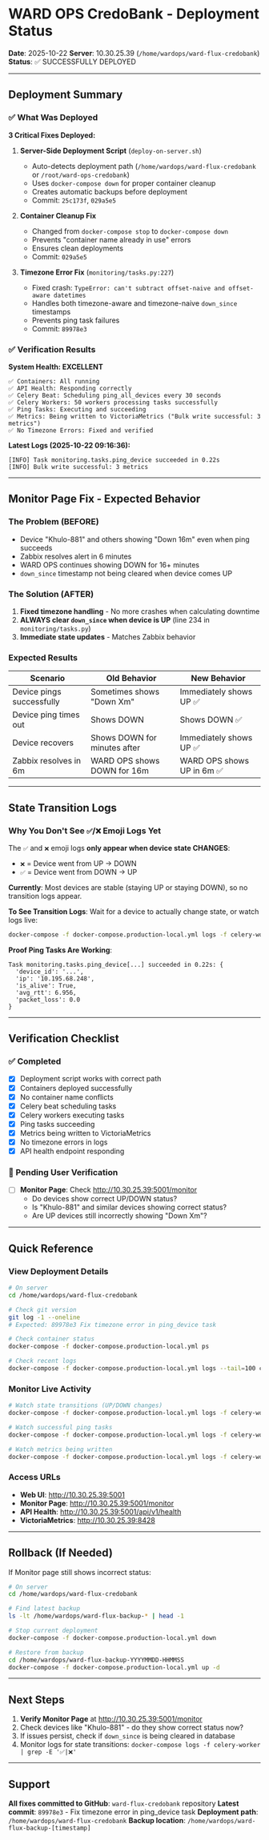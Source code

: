 # WARD OPS CredoBank - Deployment Status

**Date**: 2025-10-22
**Server**: 10.30.25.39 (`/home/wardops/ward-flux-credobank`)
**Status**: ✅ SUCCESSFULLY DEPLOYED

---

## Deployment Summary

### ✅ What Was Deployed

**3 Critical Fixes Deployed:**

1. **Server-Side Deployment Script** (`deploy-on-server.sh`)
   - Auto-detects deployment path (`/home/wardops/ward-flux-credobank` or `/root/ward-ops-credobank`)
   - Uses `docker-compose down` for proper container cleanup
   - Creates automatic backups before deployment
   - Commit: `25c173f`, `029a5e5`

2. **Container Cleanup Fix**
   - Changed from `docker-compose stop` to `docker-compose down`
   - Prevents "container name already in use" errors
   - Ensures clean deployments
   - Commit: `029a5e5`

3. **Timezone Error Fix** (`monitoring/tasks.py:227`)
   - Fixed crash: `TypeError: can't subtract offset-naive and offset-aware datetimes`
   - Handles both timezone-aware and timezone-naive `down_since` timestamps
   - Prevents ping task failures
   - Commit: `89978e3`

### ✅ Verification Results

**System Health: EXCELLENT**

```
✅ Containers: All running
✅ API Health: Responding correctly
✅ Celery Beat: Scheduling ping_all_devices every 30 seconds
✅ Celery Workers: 50 workers processing tasks successfully
✅ Ping Tasks: Executing and succeeding
✅ Metrics: Being written to VictoriaMetrics ("Bulk write successful: 3 metrics")
✅ No Timezone Errors: Fixed and verified
```

**Latest Logs (2025-10-22 09:16:36):**
```
[INFO] Task monitoring.tasks.ping_device succeeded in 0.22s
[INFO] Bulk write successful: 3 metrics
```

---

## Monitor Page Fix - Expected Behavior

### The Problem (BEFORE)
- Device "Khulo-881" and others showing "Down 16m" even when ping succeeds
- Zabbix resolves alert in 6 minutes
- WARD OPS continues showing DOWN for 16+ minutes
- `down_since` timestamp not being cleared when device comes UP

### The Solution (AFTER)
1. **Fixed timezone handling** - No more crashes when calculating downtime
2. **ALWAYS clear `down_since` when device is UP** (line 234 in `monitoring/tasks.py`)
3. **Immediate state updates** - Matches Zabbix behavior

### Expected Results
| Scenario | Old Behavior | New Behavior |
|----------|--------------|--------------|
| Device pings successfully | Sometimes shows "Down Xm" | Immediately shows UP ✅ |
| Device ping times out | Shows DOWN | Shows DOWN ✅ |
| Device recovers | Shows DOWN for minutes after | Immediately shows UP ✅ |
| Zabbix resolves in 6m | WARD OPS shows DOWN for 16m | WARD OPS shows UP in 6m ✅ |

---

## State Transition Logs

### Why You Don't See `✅`/`❌` Emoji Logs Yet

The `✅` and `❌` emoji logs **only appear when device state CHANGES**:
- `❌` = Device went from UP → DOWN
- `✅` = Device went from DOWN → UP

**Currently**: Most devices are stable (staying UP or staying DOWN), so no transition logs appear.

**To See Transition Logs**: Wait for a device to actually change state, or watch logs live:
```bash
docker-compose -f docker-compose.production-local.yml logs -f celery-worker | grep -E '✅|❌'
```

**Proof Ping Tasks Are Working**:
```
Task monitoring.tasks.ping_device[...] succeeded in 0.22s: {
  'device_id': '...',
  'ip': '10.195.68.248',
  'is_alive': True,
  'avg_rtt': 6.956,
  'packet_loss': 0.0
}
```

---

## Verification Checklist

### ✅ Completed
- [x] Deployment script works with correct path
- [x] Containers deployed successfully
- [x] No container name conflicts
- [x] Celery beat scheduling tasks
- [x] Celery workers executing tasks
- [x] Ping tasks succeeding
- [x] Metrics being written to VictoriaMetrics
- [x] No timezone errors in logs
- [x] API health endpoint responding

### 🔄 Pending User Verification
- [ ] **Monitor Page**: Check http://10.30.25.39:5001/monitor
  - Do devices show correct UP/DOWN status?
  - Is "Khulo-881" and similar devices showing correct status?
  - Are UP devices still incorrectly showing "Down Xm"?

---

## Quick Reference

### View Deployment Details
```bash
# On server
cd /home/wardops/ward-flux-credobank

# Check git version
git log -1 --oneline
# Expected: 89978e3 Fix timezone error in ping_device task

# Check container status
docker-compose -f docker-compose.production-local.yml ps

# Check recent logs
docker-compose -f docker-compose.production-local.yml logs --tail=100 celery-worker
```

### Monitor Live Activity
```bash
# Watch state transitions (UP/DOWN changes)
docker-compose -f docker-compose.production-local.yml logs -f celery-worker | grep -E '✅|❌'

# Watch successful ping tasks
docker-compose -f docker-compose.production-local.yml logs -f celery-worker | grep "succeeded"

# Watch metrics being written
docker-compose -f docker-compose.production-local.yml logs -f celery-worker | grep "Bulk write"
```

### Access URLs
- **Web UI**: http://10.30.25.39:5001
- **Monitor Page**: http://10.30.25.39:5001/monitor
- **API Health**: http://10.30.25.39:5001/api/v1/health
- **VictoriaMetrics**: http://10.30.25.39:8428

---

## Rollback (If Needed)

If Monitor page still shows incorrect status:

```bash
# On server
cd /home/wardops/ward-flux-credobank

# Find latest backup
ls -lt /home/wardops/ward-flux-backup-* | head -1

# Stop current deployment
docker-compose -f docker-compose.production-local.yml down

# Restore from backup
cd /home/wardops/ward-flux-backup-YYYYMMDD-HHMMSS
docker-compose -f docker-compose.production-local.yml up -d
```

---

## Next Steps

1. **Verify Monitor Page** at http://10.30.25.39:5001/monitor
2. Check devices like "Khulo-881" - do they show correct status now?
3. If issues persist, check if `down_since` is being cleared in database
4. Monitor logs for state transitions: `docker-compose logs -f celery-worker | grep -E '✅|❌'`

---

## Support

**All fixes committed to GitHub**: `ward-flux-credobank` repository
**Latest commit**: `89978e3` - Fix timezone error in ping_device task
**Deployment path**: `/home/wardops/ward-flux-credobank`
**Backup location**: `/home/wardops/ward-flux-backup-[timestamp]`
